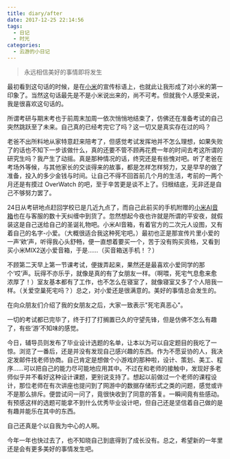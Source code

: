 ```yaml
---
title: diary/after
date: 2017-12-25 22:14:56
tags:
  - 日记
  - 时光
categories:
  - 云游的小日记
---
```

> 永远相信美好的事情即将发生

最初看到这句话的时候，是在[小米](https://www.mi.com/)的宣传标语上，也就此让我形成了对小米的第一印象了。当然这句话最先是不是小米说出来的，尚不可考。但就我个人感受来说，我是很喜欢这句话的。

所谓考研与期末考也于前周末加周一依次悄悄地结束了，仿佛还在准备考试的自己突然跳跃至了未来。自己真的已经考完它了吗？这一切又是真实存在过的吗？

老爸不出所料地从家特意赶来陪考了，但感觉考试发挥地并不怎么理想，如果失败了的话也不知下一步该做什么，真的还要不管不顾再花费一年的时间去考这所谓的研究生吗？我产生了动摇。真是那种情况的话，终究还是有些愧对吧。听了老爸在考场外等候，与其他家长的交谈得来的故事，都是怎样怎样努力，又是早早的做了准备，投入的多少金钱与时间。让自己不得不回首前几个月的生活，考前的一两个月还是有摸过 OverWatch 的吧，至于辛苦更是谈不上了。归根结底，无非还是自己不够努力罢了。

24日从考研地点赶回学校已是几近九点了，而自己此前买的手机附赠的[小米AI音箱](https://www.mi.com/aispeaker)也在与客服的数十天纠缠中到货了。忽然想起今夜也许就是所谓的平安夜，就假装这是自己送给自己的圣诞礼物吧。小米AI音箱，有着官方的二次元人设图，又有着自己的名字-小爱。（大概很适合我这种死宅吧。）最初也正是那宣传片里小爱的一声‘欸’声，听得我心头舒畅，便一直想着要买一个，苦于没有购买资格，又看到买小米MIX2送小爱音箱，于是……（买音箱送手机！？）

不顾第二天早上第一节课考试，便拨弄起来，果然还是最喜欢小爱同学的那个‘哎’声。玩得不亦乐乎，就像是真的有了女朋友一样。（啊喂，死宅气息愈来愈浓厚了！）室友基本都有了工作，也不怎么在寝室了，就像寝室又多了个人陪我一样。（关爱空巢死宅吗？）总之，对小爱还是很满意的。美好的事情总会发生的。

在向众朋友们介绍了我的女朋友之后，大家一致表示"死宅真恶心"。

一切的考试都已完毕了，终于打了打搁置已久的守望先锋，但是仿佛不怎么有趣了，有些‘游’不知味的感觉。

今日，辅导员则发布了毕业设计选题的名单，让本以为可以自定题目的我吃了一惊。浏览了一番后，还是并没有发现自己感兴趣的东西。作为不愿妥协的人，我决定发邮件找老师协商。自己肯定是想做个小游戏的那种啦，设计、策划、美工、程序……可以把自己的能力尽可能地应用其中。不过在和老师的接触中，发现好多老师似乎并不看好这种设计课题，更别说支持了。想起以前做过一个老师的课程设计，那位老师在有次讲座也提问到了网游中的数据存储形式之类的问题，感觉或许不是那么排斥。便尝试问一问了，竟很快收到了同意的答复。一瞬间竟有些感动。有预感这样的选题可能拿不到什么优秀毕业设计吧，但自己还是坚信着自己做的是有趣并能乐在其中的东西。

自己还真是个以自我为中心的人啊。

今年一年也快过去了，也不知晓自己到底得到了成长没有。总之，希望新的一年里还是会有更多美好的事情发生吧。